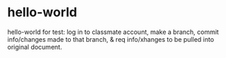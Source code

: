 # hello-world
hello-world
for test: log in to classmate account, make a branch, commit info/changes made to that branch, & req info/xhanges to be pulled into original document. 
